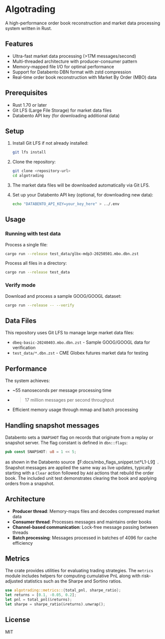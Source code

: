 # Algotrading

A high-performance order book reconstruction and market data processing system written in Rust.

## Features

- Ultra-fast market data processing (>17M messages/second)
- Multi-threaded architecture with producer-consumer pattern
- Memory-mapped file I/O for optimal performance
- Support for Databento DBN format with zstd compression
- Real-time order book reconstruction with Market By Order (MBO) data

## Prerequisites

- Rust 1.70 or later
- Git LFS (Large File Storage) for market data files
- Databento API key (for downloading additional data)

## Setup

1. Install Git LFS if not already installed:
   ```bash
   git lfs install
   ```

2. Clone the repository:
   ```bash
   git clone <repository-url>
   cd algotrading
   ```

3. The market data files will be downloaded automatically via Git LFS.

4. Set up your Databento API key (optional, for downloading new data):
   ```bash
   echo "DATABENTO_API_KEY=your_key_here" > ../.env
   ```

## Usage

### Running with test data

Process a single file:
```bash
cargo run --release test_data/glbx-mdp3-20250501.mbo.dbn.zst
```

Process all files in a directory:
```bash
cargo run --release test_data
```

### Verify mode

Download and process a sample GOOG/GOOGL dataset:
```bash
cargo run --release -- --verify
```

## Data Files

This repository uses Git LFS to manage large market data files:
- `dbeq-basic-20240403.mbo.dbn.zst` - Sample GOOG/GOOGL data for verification
- `test_data/*.dbn.zst` - CME Globex futures market data for testing

## Performance

The system achieves:
- ~55 nanoseconds per message processing time
- >17 million messages per second throughput
- Efficient memory usage through mmap and batch processing

## Handling snapshot messages

Databento sets a `SNAPSHOT` flag on records that originate from a replay or
snapshot server. The flag constant is defined in `dbn::flags`:

```rust
pub const SNAPSHOT: u8 = 1 << 5;
```
as shown in the Databento source【F:docs/mbo_flags_snippet.txt†L1-L9】.
Snapshot messages are applied the same way as live updates, typically starting
with a `Clear` action followed by `Add` actions that rebuild the order book.
The included unit test demonstrates clearing the book and applying orders from a
snapshot.

## Architecture

- **Producer thread**: Memory-maps files and decodes compressed market data
- **Consumer thread**: Processes messages and maintains order books
- **Channel-based communication**: Lock-free message passing between threads
- **Batch processing**: Messages processed in batches of 4096 for cache efficiency

## Metrics

The crate provides utilities for evaluating trading strategies. The
`metrics` module includes helpers for computing cumulative PnL along with
risk-adjusted statistics such as the Sharpe and Sortino ratios.

```rust
use algotrading::metrics::{total_pnl, sharpe_ratio};
let returns = [0.1, -0.05, 0.2];
let pnl = total_pnl(&returns);
let sharpe = sharpe_ratio(&returns).unwrap();
```

## License

MIT
